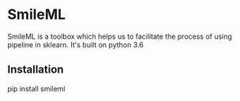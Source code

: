 # SmileML

SmileML is a toolbox which helps us to facilitate the process of using pipeline in sklearn. It's built on python 3.6

## Installation
pip install smileml 
